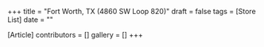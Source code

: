 +++
title = "Fort Worth, TX (4860 SW Loop 820)"
draft = false
tags = [Store List]
date = ""

[Article]
contributors = []
gallery = []
+++